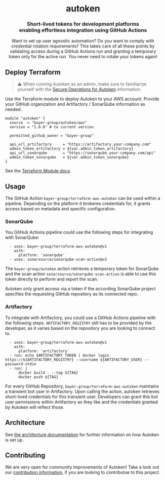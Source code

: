 <div align="center">
<h1 align="center">autoken</h1>
<h3 align="center">Short-lived tokens for development platforms</br> enabling effortless integration using GitHub Actions</h3>
    
Want to set up user agnostic automation? Do you want to comply with credential rotation requirements? This takes care of all these points by validating access during a GitHub Actions run and granting a temporary token only for the active run. You never need to rotate your tokens again! 
</div>

## Deploy Terraform

> :warning: When running Autoken as an admin, make sure to familiarize yourself with the [Secure Operations for Autoken](docs/secure-operations.md) information.

Use the Terraform module to deploy Autoken to your AWS account. Provide your GitHub organization and Artifactory / SonarQube information as needed.

```
module "autoken" {
  source  = "bayer-group/autoken/aws"
  version = "1.0.0" # to current version

  permitted_github_owner = "bayer-group"

  api_url_artifactory     = "https://artifactory.your-company.com"
  admin_token_artifactory = ${var.admin_token_artifactory}
  api_url_sonarqube       = "https://sonarqube.your-company.com/api"
  admin_token_sonarqube   = ${var.admin_token_sonarqube}
}
```

See the [Terraform Module docs](docs/terraform.md).

## Usage

The GitHub Action `bayer-group/terraform-aws-autoken` can be used within a pipeline. Depending on the platform it brokeres credentials for, it grants access based on metadata and specific configuration.

### SonarQube

You GitHub Actions pipeline could use the following steps for integrating with SonarQube:

```
  - uses: bayer-group/terraform-aws-autoken@v1
    with:
      platform: 'sonarqube'
  - uses: sonarsource/sonarqube-scan-action@v2
```

The `bayer-group/autoken` action retrieves a temporary token for SonarQube and the scan action `sonarsource/sonarqube-scan-action` is able to use this token directly to perform and report the scan.

Autoken only grant access via a token if the according SonarQube project specifies the requesting GitHub repository as its connected repo.

### Artifactory

To integrate with Artifactory, you could use a GitHub Actions pipeline with the following steps. `ARTIFACTORY_REGISTRY` still has to be provided by the developer, as it varies based on the repository you are looking to connect to.

```
  - uses: bayer-group/terraform-aws-autoken@v1
    with:
      platform: 'artifactory'
  - run: echo $ARTIFACTORY_TOKEN | docker login https://${ARTIFACTORY_REGISTRY} --username ${ARTIFACTORY_USER} --password-stdin
  - run: |
      docker build . --tag ${TAG}
      docker push ${TAG}
```

For every GitHub Repository, `bayer-group/terraform-aws-autoken` maintains a transient bot user in Artifactory. Upon calling the action, autoken retrieves short-lived credentials for this transient user. Developers can grant this bot user permissions within Artifactory as they like and the credentials granted by Autoken will reflect those.

## Architecture

See [the architecture documentation](docs/architecture.md) for further information on how Autoken is set up.

## Contributing

We are very open for community improvements of Autoken!
Take a look out our [contribution information](CONTRIBUTING.md), if you are looking to contributue to this project.
